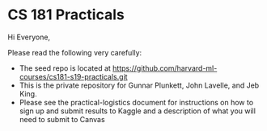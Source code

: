 # CS 181 Practicals

Hi Everyone,

Please read the following very carefully:
 
- The seed repo is located at https://github.com/harvard-ml-courses/cs181-s19-practicals.git
- This is the private repository for Gunnar Plunkett, John Lavelle, and Jeb King.
- Please see the practical-logistics document for instructions on how to sign up and submit results to Kaggle and a description of what you will need to submit to Canvas
